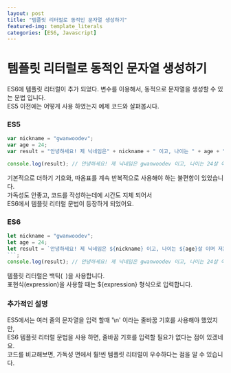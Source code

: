 ```yaml
---
layout: post
title: "템플릿 리터럴로 동적인 문자열 생성하기"
featured-img: template_literals
categories: [ES6, Javascript]
---
```


# 템플릿 리터럴로 동적인 문자열 생성하기

ES6에 템플릿 리터럴이 추가 되었다. 변수를 이용해서, 동적으로 문자열을 생성할 수 있는 문법 입니다.
<br>
ES5 이전에는 어떻게 사용 하였는지 예제 코드와 살펴봅시다.


### ES5

```javascript
var nickname = "gwanwoodev";
var age = 24;
var result = "안녕하세요! 제 닉네임은" + nickname + " 이고, 나이는 " + age + "살 이며 저는 현재 육군본부 S/W 개발병으로 근무 하고 있습니다.";

console.log(result); // 안녕하세요! 제 닉네임은 gwanwoodev 이고, 나이는 24살 이며 저는 현재 육군본부 S/W 개발병으로 근무 하고 있습니다.
```

기본적으로 더하기 기호와, 따옴표를 계속 반복적으로 사용해야 하는 불편함이 있었습니다.
<br>
가독성도 안좋고, 코드를 작성하는데에 시간도 지체 되어서
<br>
ES6에서 템플릿 리터럴 문법이 등장하게 되었어요.

### ES6

```javascript
let nickname = "gwanwoodev";
let age = 24;
let result = `안녕하세요! 제 닉네임은 ${nickname} 이고, 나이는 ${age}살 이며 저는 현재 육군본부 S/W 개발병으로 근무 하고 있습니다.
```;
console.log(result); // 안녕하세요! 제 닉네임은 gwanwoodev 이고, 나이는 24살 이며 저는 현재 육군본부 S/W 개발병으로 근무 하고 있습니다.
```

템플릿 리터럴은 백틱(` `)을 사용합니다. 
<br>
표현식(expression)을 사용할 때는 ${expression} 형식으로 입력합니다.


### 추가적인 설명

ES5에서는 여러 줄의 문자열을 입력 할때 '\n' 이라는 줄바꿈 기호를 사용해야 했었지만,
<br>
ES6 템플릿 리터럴 문법을 사용 하면, 줄바꿈 기호를 입력할 필요가 없다는 점이 있겠네요.
<br>
코드를 비교해보면, 가독성 면에서 훨!씬 템플릿 리터럴이 우수하다는 점을 알 수 있습니다.
